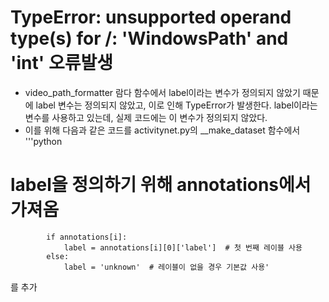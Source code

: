 # TypeError: unsupported operand type(s) for /: 'WindowsPath' and 'int' 오류발생
- video_path_formatter 람다 함수에서 label이라는 변수가 정의되지 않았기 때문에
label 변수는 정의되지 않았고, 이로 인해 TypeError가 발생한다. label이라는 변수를 사용하고 있는데, 
실제 코드에는 이 변수가 정의되지 않았다.
- 이를 위해 다음과 같은 코드를 activitynet.py의 __make_dataset 함수에서
'''python
# label을 정의하기 위해 annotations에서 가져옴
            if annotations[i]:
                label = annotations[i][0]['label']  # 첫 번째 레이블 사용
            else:
                label = 'unknown'  # 레이블이 없을 경우 기본값 사용'
를 추가
